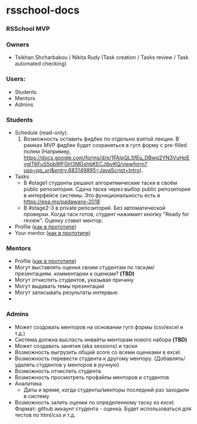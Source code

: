 # rsschool-docs

### RSSchool MVP

### Owners
  -  Tsikhan Shcharbakou / Nikita Rudy (Task creation / Tasks review / Task automated checking)

### Users:
  - Students  
  - Mentors
  - Admins

### Students
  - Schedule (read-only). 
      1) Возможность оставить фидбек по отдельно взятой лекции. В рамках MVP фидбек будет сохраняться в гугл форму c pre-filled полем (Например, https://docs.google.com/forms/d/e/1FAIpQLSfEu_DBwq2YN3VuHpEvgIT6FuS5pb9fFGH3MGshbKECJibvKQ/viewform?usp=pp_url&entry.683149895=JavaScript+Intro).
  - Tasks
    - В #stage1 студенты решают алгоритмические таски в своём public репозитории. Сдача таска через выбор public репозитория в интерфейсе системы. Это функциональность есть в https://epa.ms/padawans-2018
    - В #stage2-3 в private репозиторий. Без автоматической проверки. Когда таск готов, студент нажимает кнопку "Ready for review". Оценку ставит ментор.
   - Profile ([как в прототипе](https://sonejka.github.io/rs-kittens/dist/student-profile.html))
   - Your mentor ([как в прототипе](https://sonejka.github.io/rs-kittens/dist/student-mentor.html))
   
    
### Mentors
  - Profile ([как в прототипе](https://sonejka.github.io/rs-kittens/dist/mentor-profile.html))
  - Могут выставлять оценки своим студентам по таскам/презентациям. комментарии к оценкам? **(TBD)**
  - Могут отчислять студентов, указывая причину
  - Могут выдавать темы презентаций
  - Могут записывать результаты интервью
  - 
  
### Admins
 - Может создовать менторов на основании гугл формы (csv/excel и т.д.)
 - Система должна высласть инвайты менторам нового набора **(TBD)**
 - Может создавать занятия (aka  sessions) и таски
 - Возможность выгрузить общий score со всеми оценками в excel. 
 - Возможность перевести студента к другому ментору. (Добавлять/удалять студентов у менторов в ручную)
 - Возможность отчислить студента
 - Возможность просмотреть профайлы менторов и студентов
 - Аналитика 
    - Даты и время, когда студенты/менторы последний раз заходили в систему
 - Возможность залить оценки по определенному таску из excel. Формат: github аккаунт студента - оценка. Будет использоваться для тестов по html/css и т.д.  
 
